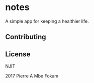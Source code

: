 # notes

A simple app for keeping a healthier life. 

## Contributing


## License

NJIT



2017 Pierre A Mbe Fokam
